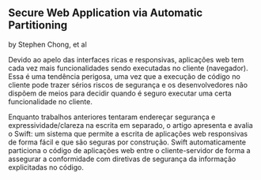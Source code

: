 ## Secure Web Application via Automatic Partitioning
by Stephen Chong, et al

Devido ao apelo das interfaces ricas e responsivas, aplicações web tem cada vez mais funcionalidades sendo executadas no cliente (navegador). Essa é uma tendência perigosa, uma vez que a execução de código no cliente pode trazer sérios riscos de segurança e os desenvolvedores não dispõem de meios para decidir quando é seguro executar uma certa funcionalidade no cliente.

Enquanto trabalhos anteriores tentaram endereçar segurança e expressividade/clareza na escrita em separado, o artigo apresenta e avalia o Swift: um sistema que permite a escrita de aplicações web responsivas de forma fácil e que são seguras por construção. Swift automaticamente particiona o código de aplicações web entre o cliente-servidor de forma a assegurar a conformidade com diretivas de segurança da informação explicitadas no código.
